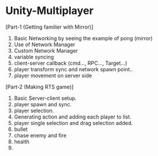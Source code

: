 # Unity-Multiplayer

[Part-1 (Getting familier with Mirror)]

1. Basic Networking by seeing the example of pong (mirror)
2. Use of Network Manager
3. Custom Network Manager
4. variable syncing
5. client-server callback (cmd..., RPC..., Target...)
6. player transform sync and network spawn point..
7. player movement on server side

[Part-2 (Making RTS game)]

1. Basic Server-client setup.
2. player spawn and sync.
3. player selection.
4. Generating action and adding each player to list.
5. player single selection and drag selection added.
6. bullet
7. chase enemy and fire
8. health
9. 
